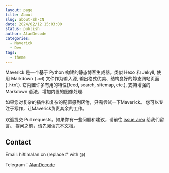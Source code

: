 ```yaml
---
layout: page
title: About
slug: about-zh-CN
date: 2024/02/12 15:03:00
status: publish
author: AlanDecode
categories: 
  - Maverick
  - Dev
tags: 
  - theme
---
```



Maverick 是一个基于 Python 构建的静态博客生成器。类似 Hexo 和 Jekyll, 使用 Markdown (`.md`) 文件作为输入源, 输出格式优美、结构良好的静态网站页面 (`.html`). 它内置许多有用的特性(feed, search, sitemap, etc.), 支持增强的 Markdown 语法，增加内置的图像处理.

如果您对复杂的插件和复杂的配置感到厌倦，只需尝试一下Maverick。 您可以专注于写作，让Maverick负责其余的工作。

欢迎提交 Pull requests。如果你有一些问题和建议，请前往 [issue area](https://github.com/Ji-Siqi/Ji-Siqi.github.io/issues) 给我们留言。 提问之前，请先阅读完本文档。


## Contact

Email: hi#imalan.cn (replace # with @)

Telegram：[AlanDecode](https://t.me/alandecode)
